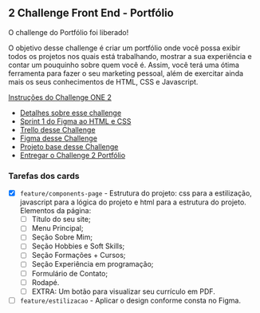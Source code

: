 ## 2 Challenge Front End - Portfólio

O challenge do Portfólio foi liberado!

O objetivo desse challenge é criar um portfólio onde você possa exibir todos os projetos nos quais está trabalhando, mostrar a sua experiência e contar um pouquinho sobre quem você é. Assim, você terá uma ótima ferramenta para fazer o seu marketing pessoal, além de exercitar ainda mais os seus conhecimentos de HTML, CSS e Javascript.

[Instruções do Challenge ONE 2](https://www.alura.com.br/challenges/oracle-one-front-end/portfolio)

- [Detalhes sobre esse challenge](https://www.alura.com.br/challenges/oracle-one-front-end/portfolio/portfolio)
- [Sprint 1 do Figma ao HTML e CSS](https://www.youtube.com/watch?v=N-UexWG3B4o)
- [Trello desse Challenge](https://trello.com/b/Uj7PScGE/sprint-1)
- [Figma desse Challenge](https://www.figma.com/file/Mv4mSxBHzB5caI7bW2tLv6/Challenge-Front-end-Portf%C3%B3lio?node-id=0%3A1&mode=dev)
- [Projeto base desse Challenge](https://github.com/alura-challenges/challenge-one-portfolio-br)
- [Entregar o Challenge 2 Portfólio](https://lp.alura.com.br/alura-latam-entrega-challenge-one-portugues-front-end)

### Tarefas dos cards
 
- [x] `feature/components-page` -  Estrutura do projeto: css para a estilização, javascript para a lógica do projeto e html para a estrutura do projeto. Elementos da página:
  - [ ] Título do seu site;
  - [ ] Menu Principal;
  - [ ] Seção Sobre Mim;
  - [ ] Seção Hobbies e Soft Skills;
  - [ ] Seção Formações + Cursos;
  - [ ] Seção Experiência em programação;
  - [ ] Formulário de Contato; 
  - [ ] Rodapé.
  - [ ] EXTRA: Um botão para visualizar seu currículo em PDF.
- [ ] `feature/estilizacao` - Aplicar o design conforme consta no Figma.